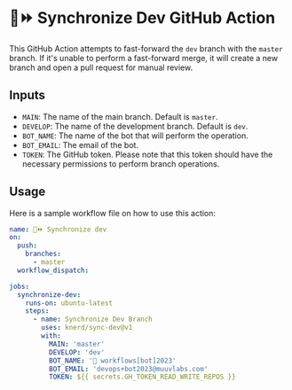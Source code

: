 # 🤖⏩ Synchronize Dev GitHub Action

This GitHub Action attempts to fast-forward the `dev` branch with the `master` branch. If it's unable to perform a fast-forward merge, it will create a new branch and open a pull request for manual review.

## Inputs

- `MAIN`: The name of the main branch. Default is `master`.
- `DEVELOP`: The name of the development branch. Default is `dev`.
- `BOT_NAME`: The name of the bot that will perform the operation.
- `BOT_EMAIL`: The email of the bot.
- `TOKEN`: The GitHub token. Please note that this token should have the necessary permissions to perform branch operations.

## Usage

Here is a sample workflow file on how to use this action:

```yaml
name: 🤖⏩ Synchronize dev
on:
  push:
    branches:
      - master
  workflow_dispatch:

jobs:
  synchronize-dev:
    runs-on: ubuntu-latest
    steps:
      - name: Synchronize Dev Branch
        uses: knerd/sync-dev@v1
        with:
          MAIN: 'master'
          DEVELOP: 'dev'
          BOT_NAME: '🤖 workflows[bot]2023'
          BOT_EMAIL: 'devops+bot2023@muuvlabs.com'
          TOKEN: ${{ secrets.GH_TOKEN_READ_WRITE_REPOS }}
